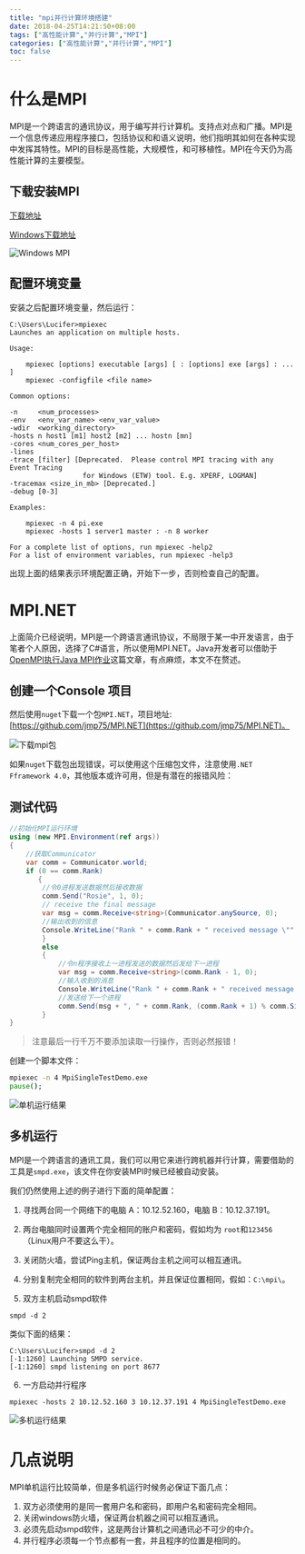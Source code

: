 ```yaml
---
title: "mpi并行计算环境搭建"
date: 2018-04-25T14:21:50+08:00
tags: ["高性能计算","并行计算","MPI"]
categories: ["高性能计算","并行计算","MPI"]
toc: false
---
```


# 什么是MPI

MPI是一个跨语言的通讯协议，用于编写并行计算机。支持点对点和广播。MPI是一个信息传递应用程序接口，包括协议和和语义说明，他们指明其如何在各种实现中发挥其特性。MPI的目标是高性能，大规模性，和可移植性。MPI在今天仍为高性能计算的主要模型。
<!--more-->
## 下载安装MPI

[下载地址](http://www.mpich.org/downloads/)

[Windows下载地址](https://msdn.microsoft.com/en-us/library/bb524831%28v=vs.85%29.aspx)

![Windows MPI](https://gitee.com/Gecore/muxuanuser.github.io/raw/master/content/post/201804/mpi%E5%B9%B6%E8%A1%8C%E8%AE%A1%E7%AE%97/1.png)

## 配置环境变量

安装之后配置环境变量，然后运行：
```shell
C:\Users\Lucifer>mpiexec
Launches an application on multiple hosts.

Usage:

    mpiexec [options] executable [args] [ : [options] exe [args] : ... ]
    mpiexec -configfile <file name>

Common options:

-n     <num_processes>
-env   <env_var_name> <env_var_value>
-wdir  <working_directory>
-hosts n host1 [m1] host2 [m2] ... hostn [mn]
-cores <num_cores_per_host>
-lines
-trace [filter] [Deprecated.  Please control MPI tracing with any Event Tracing
                  for Windows (ETW) tool. E.g. XPERF, LOGMAN]
-tracemax <size_in_mb> [Deprecated.]
-debug [0-3]

Examples:

    mpiexec -n 4 pi.exe
    mpiexec -hosts 1 server1 master : -n 8 worker

For a complete list of options, run mpiexec -help2
For a list of environment variables, run mpiexec -help3
```

出现上面的结果表示环境配置正确，开始下一步，否则检查自己的配置。

# MPI.NET

上面简介已经说明，MPI是一个跨语言通讯协议，不局限于某一中开发语言，由于笔者个人原因，选择了C#语言，所以使用MPI.NET。Java开发者可以借助于[OpenMPI执行Java MPI作业](https://blog.csdn.net/kongxx/article/details/52237416)这篇文章，有点麻烦，本文不在赘述。

## 创建一个Console 项目

然后使用`nuget`下载一个包`MPI.NET`，项目地址:[https://github.com/jmp75/MPI.NET](https://github.com/jmp75/MPI.NET)。

![下载mpi包](https://gitee.com/Gecore/muxuanuser.github.io/raw/master/content/post/201804/mpi%E5%B9%B6%E8%A1%8C%E8%AE%A1%E7%AE%97/2.png)

如果`nuget`下载包出现错误，可以使用这个压缩包文件，注意使用`.NET Fframework 4.0`，其他版本或许可用，但是有潜在的报错风险：[]()

## 测试代码

```C#
//初始化MPI运行环境  
using (new MPI.Environment(ref args))  
{  
    //获取Communicator  
    var comm = Communicator.world;  
    if (0 == comm.Rank)  
       {  
        //令0进程发送数据然后接收数据  
        comm.Send("Rosie", 1, 0);  
        // receive the final message   
        var msg = comm.Receive<string>(Communicator.anySource, 0);  
        //输出收到的信息  
        Console.WriteLine("Rank " + comm.Rank + " received message \"" + msg + "\".");  
        } 
        else 
        { 
            //令n程序接收上一进程发送的数据然后发给下一进程
            var msg = comm.Receive<string>(comm.Rank - 1, 0);
            //输入收到的消息
            Console.WriteLine("Rank " + comm.Rank + " received message \"" + msg + "\".");
            //发送给下一个进程 
            comm.Send(msg + ", " + comm.Rank, (comm.Rank + 1) % comm.Size, 0);
        }
}  
```

> 注意最后一行千万不要添加读取一行操作，否则必然报错！

创建一个脚本文件：
```bat
mpiexec -n 4 MpiSingleTestDemo.exe
pause();
```

![单机运行结果](https://gitee.com/Gecore/muxuanuser.github.io/raw/master/content/post/201804/mpi%E5%B9%B6%E8%A1%8C%E8%AE%A1%E7%AE%97/3.png)

## 多机运行

MPI是一个跨语言的通讯工具，我们可以用它来进行跨机器并行计算，需要借助的工具是`smpd.exe`，该文件在你安装MPI时候已经被自动安装。

我们仍然使用上述的例子进行下面的简单配置：

1. 寻找两台同一个网络下的电脑 A：10.12.52.160，电脑 B：10.12.37.191。

2. 两台电脑同时设置两个完全相同的账户和密码，假如均为 `root`和`123456`（Linux用户不要这么干）。

3. 关闭防火墙，尝试Ping主机，保证两台主机之间可以相互通讯。

4. 分别复制完全相同的软件到两台主机，并且保证位置相同，假如：`C:\mpi\`。

5. 双方主机启动smpd软件

```shell
smpd -d 2
```

类似下面的结果：

```
C:\Users\Lucifer>smpd -d 2
[-1:1260] Launching SMPD service.
[-1:1260] smpd listening on port 8677
```

6. 一方启动并行程序

```
mpiexec -hosts 2 10.12.52.160 3 10.12.37.191 4 MpiSingleTestDemo.exe
```

![多机运行结果](https://gitee.com/Gecore/muxuanuser.github.io/raw/master/content/post/201804/mpi%E5%B9%B6%E8%A1%8C%E8%AE%A1%E7%AE%97/4.png)


# 几点说明

MPI单机运行比较简单，但是多机运行时候务必保证下面几点：

1. 双方必须使用的是同一套用户名和密码，即用户名和密码完全相同。
2. 关闭windows防火墙，保证两台机器之间可以相互通讯。
3. 必须先启动smpd软件，这是两台计算机之间通讯必不可少的中介。
4. 并行程序必须每一个节点都有一套，并且程序的位置是相同的。